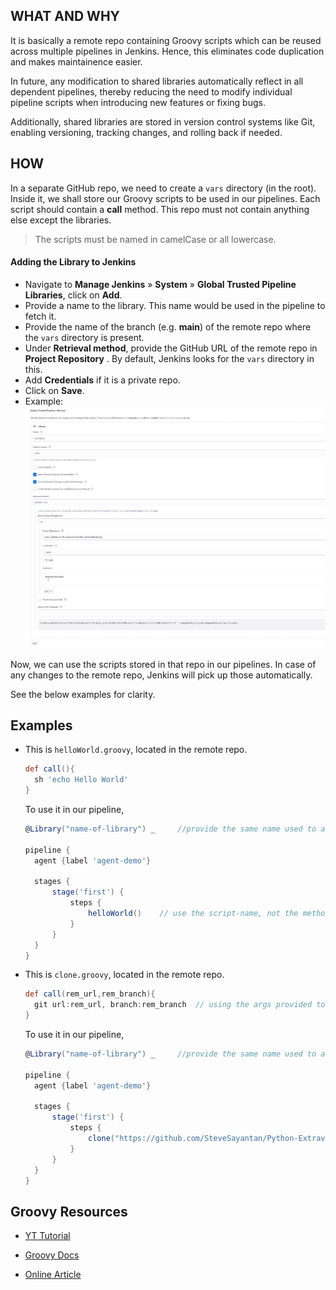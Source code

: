 ## WHAT AND WHY
It is basically a remote repo containing Groovy scripts which can be reused across multiple pipelines in Jenkins. Hence, this eliminates code duplication and makes maintainence easier. 

In future, any modification to  shared libraries automatically reflect in all dependent pipelines, thereby reducing the need to modify individual pipeline scripts when introducing new features or fixing bugs.

Additionally, shared libraries are stored in version control systems like Git, enabling versioning, tracking changes, and rolling back if needed.

## HOW
In a separate GitHub repo, we need to create a `vars` directory (in the root). Inside it, we shall store our Groovy scripts to be used in our pipelines. Each script should contain a **call** method. This repo must not contain anything else except the libraries.

>The scripts must be named in camelCase or all lowercase.

#### Adding the Library to Jenkins
- Navigate to **Manage Jenkins** » **System** » **Global Trusted Pipeline Libraries**, click on **Add**.
- Provide a name to the library. This name would be used in the pipeline to fetch it.
- Provide the name of the branch (e.g. **main**) of the remote repo where the `vars` directory is present.
- Under **Retrieval method**, provide the GitHub URL of the remote repo in **Project Repository** . By default, Jenkins looks for the `vars` directory in this.
- Add **Credentials** if it is a private repo.
- Click on **Save**.
- Example:
  ![example_shared-lib](../assets/adding_shared-lib.JPG)

Now, we can use the scripts stored in that repo in our pipelines. In case of any changes to the remote repo, Jenkins will pick up those automatically.

See the below examples for clarity.

## Examples

- This is `helloWorld.groovy`, located in the remote repo.

  ```groovy
  def call(){
    sh 'echo Hello World'
  }
  ```
  To use it in our pipeline,
  ```groovy
  @Library("name-of-library") _     //provide the same name used to add the library to Jenkins. The whitespace followed by the _ is used to import everything in specified the library

  pipeline {
    agent {label 'agent-demo'} 

    stages {   
        stage('first') {
            steps {
                helloWorld()    // use the script-name, not the method name present in it!! This executes the call() in helloWorld.groovy           
            }
        }
    }
  }
  ```

- This is `clone.groovy`, located in the remote repo.

  ```groovy
  def call(rem_url,rem_branch){
    git url:rem_url, branch:rem_branch  // using the args provided to clone a repo
  }
  ```
  To use it in our pipeline,
  ```groovy
  @Library("name-of-library") _     //provide the same name used to add the library to Jenkins

  pipeline {
    agent {label 'agent-demo'} 

    stages {   
        stage('first') {
            steps {
                clone("https://github.com/SteveSayantan/Python-Extravaganza.git","main")   //this executes the call() in clone.groovy               
            }
        }
    }
  }
  ```

## Groovy Resources
- [YT Tutorial](https://youtu.be/vDtENU-3Lwo?si=JYK2gUj3EI76cIL-)

- [Groovy Docs](https://groovy-lang.org/single-page-documentation.html)

- [Online Article](https://www.tutorialspoint.com/groovy/index.htm)

